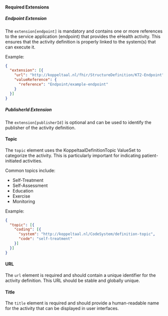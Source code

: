 #### Required Extensions

##### Endpoint Extension

The `extension[endpoint]` is mandatory and contains one or more references to the service application (endpoint) that provides the eHealth activity. This ensures that the activity definition is properly linked to the system(s) that can execute it.

Example:
```json
{
  "extension": [{
    "url": "http://koppeltaal.nl/fhir/StructureDefinition/KT2-Endpoint",
    "valueReference": {
      "reference": "Endpoint/example-endpoint"
    }
  }]
}
```

##### PublisherId Extension

The `extension[publisherId]` is optional and can be used to identify the publisher of the activity definition.

#### Topic

The `topic` element uses the KoppeltaalDefinitionTopic ValueSet to categorize the activity. This is particularly important for indicating patient-initiated activities.

Common topics include:
- Self-Treatment
- Self-Assessment
- Education
- Exercise
- Monitoring

Example:
```json
{
  "topic": [{
    "coding": [{
      "system": "http://koppeltaal.nl/CodeSystem/definition-topic",
      "code": "self-treatment"
    }]
  }]
}
```

#### URL

The `url` element is required and should contain a unique identifier for the activity definition. This URL should be stable and globally unique.

#### Title

The `title` element is required and should provide a human-readable name for the activity that can be displayed in user interfaces.